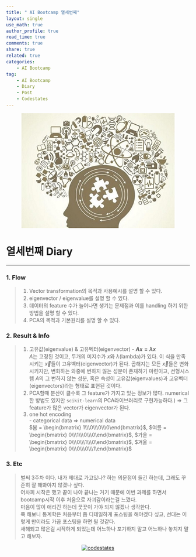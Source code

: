 ```yaml
---
title: " AI Bootcamp 열세번째"
layout: single
use_math: true
author_profile: true
read_time: true
comments: true
share: true
related: true
categories:
    - AI Bootcamp
tag:
    - AI Bootcamp
    - Diary
    - Post
    - Codestates
---
```

<p align="center">
  <img src="/assets/img/post/AIbootcamp.jpg" alt="AI Bootcamp"/>
</p>  

# 열세번째 Diary  
---  

### 1. Flow  

> 1. Vector transformation의 목적과 사용예시를 설명 할 수 있다.
> 2. eigenvector / eigenvalue를 설명 할 수 있다.
> 3. 데이터의 feature 수가 늘어나면 생기는 문제점과 이를 handling 하기 위한 방법을 설명 할 수 있다.
> 4. PCA의 목적과 기본원리를 설명 할 수 있다.  

### 2. Result & Info  

> 1. 고유값(eigenvalue) & 고유벡터(eigenvector)
    - **$Ax=\lambda x$**    
    $A$는 고정된 것이고, 두개의 미지수가 $x$와 $\lambda$(lambda)가 있다. 이 식을 만족시키는 $\vec{x}$들이 고유벡터(eigenvector)가 된다. 곱해지는 모든 $\vec{x}$들은 변화시키지만, 변화하는 와중에 변하지 않는 성분이 존재하기 마련이고, 선형시스템 $A$의 그 변하지 않는 성분, 혹은 속성이 고유값(eigenvalues)과 고유벡터(eigenvectors)라는 형태로 표현된 것이다. 
> 2. PCA할때 분산이 클수록 그 feature가 가지고 있는 정보가 많다. numerical한 방법도 있지만 `scikit-learn`의 PCA라이브러리로 구현가능하다.) $\Rightarrow$ 그 feature가 많은 vector가 eigenvector가 된다.  
> 3. one hot encoding  
    - categorical data $\Rightarrow$ numerical data  
    $봄 = \begin{bmatrix} 1\\\0\\\0\\\0\end{bmatrix}$, $여름 = \begin{bmatrix} 0\\\1\\\0\\\0\end{bmatrix}$, $가을 = \begin{bmatrix} 0\\\0\\\1\\\0\end{bmatrix}$, $겨울 = \begin{bmatrix} 0\\\0\\\0\\\1\end{bmatrix}$  
    
### 3. Etc  

> 벌써 3주차 이다. 내가 제대로 가고있나? 하는 의문점이 들긴 하는데, 그래도 꾸준히 잘 해봐야지 않겠나 싶다.  
> 어차피 시작은 했고 끝이 나야 끝나는 거기 때문에 이번 과제를 하면서 bootcamp시작 이후 처음으로 자괴감이라는걸 느꼈다.  
> 마음이 많이 애리긴 하는데 꿋꿋이 가야 되지 않겠나 생각한다.  
> 쭉 해보니 통계학은 처음부터 쫌 디테일하게 포스팅을 해야겠다 싶고, 선대는 이렇게 만이라도 가끔 포스팅을 하면 될 것같다.  
> 새해되고 많은걸 시작하게 되었는데 어느하나 포기하지 말고 어느하나 놓치지 말고 해보자.

<p align="center">
    <a href="https://codestates.com" target = "_blank">
        <img src="https://i.imgur.com/RDAD11M.png" 
        width="300" height="300"
        alt="codestates"/>
    </a>
</p> 